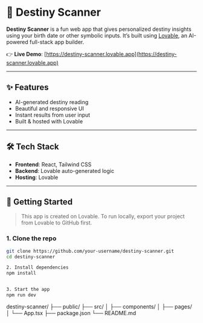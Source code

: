 # 🔮 Destiny Scanner

**Destiny Scanner** is a fun web app that gives personalized destiny insights using your birth date or other symbolic inputs. It’s built using [Lovable](https://www.lovable.app/), an AI-powered full-stack app builder.

👉 **Live Demo**: [https://destiny-scanner.lovable.app](https://destiny-scanner.lovable.app)

---

## ✨ Features

- AI-generated destiny reading
- Beautiful and responsive UI
- Instant results from user input
- Built & hosted with Lovable

---

## 🛠 Tech Stack

- **Frontend**: React, Tailwind CSS
- **Backend**: Lovable auto-generated logic
- **Hosting**: Lovable

---

## 🚀 Getting Started

> This app is created on Lovable. To run locally, export your project from Lovable to GitHub first.

### 1. Clone the repo

```bash
git clone https://github.com/your-username/destiny-scanner.git
cd destiny-scanner

2. Install dependencies
npm install


3. Start the app
npm run dev

```
destiny-scanner/
├── public/
├── src/
│   ├── components/
│   ├── pages/
│   └── App.tsx
├── package.json
└── README.md
